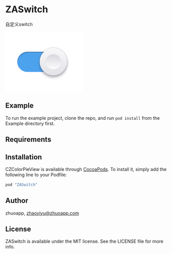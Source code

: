 # ZASwitch
自定义switch

  

![image](https://github.com/zhuoapp/ZASwitch/blob/master/demo.png)

## Example

To run the example project, clone the repo, and run `pod install` from the Example directory first.

## Requirements

## Installation

CZColorPieView is available through [CocoaPods](http://cocoapods.org). To install
it, simply add the following line to your Podfile:

```ruby
pod "ZASwitch"
```

## Author

zhuoapp, zhaoyiyu@zhuoapp.com

## License

ZASwitch is available under the MIT license. See the LICENSE file for more info.
